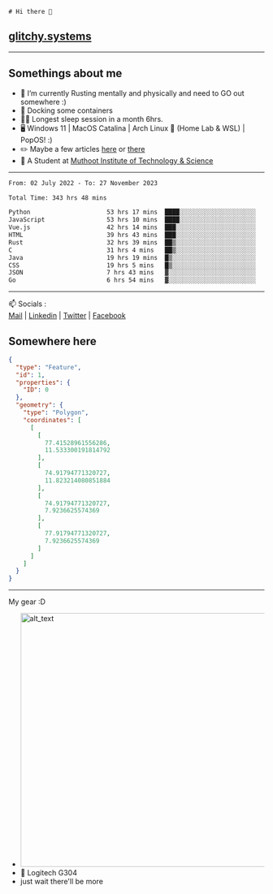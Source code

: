 ```
# Hi there 👋
```
## [glitchy.systems](https://glitchy.systems)
---

## Somethings about me



- 🌱 I’m currently Rusting mentally and physically and need to GO out somewhere :)
- 🐋 Docking some containers
- 😶‍🌫️ Longest sleep session in a month 6hrs.
- 🖥️ Windows 11 | MacOS Catalina | Arch Linux 🦩 (Home Lab & WSL) | PopOS! :)
- ✏️ Maybe a few articles [here](https://medium.com/@advaithnarayanan8) or [there](https://medium.com/@advaithnarayanan8)
- 📑 A Student at [Muthoot Institute of Technology & Science](https://mgmits.ac.in/)



---

<!--START_SECTION:waka-->

```txt
From: 02 July 2022 - To: 27 November 2023

Total Time: 343 hrs 48 mins

Python                     53 hrs 17 mins  ████░░░░░░░░░░░░░░░░░░░░░   15.50 %
JavaScript                 53 hrs 10 mins  ████░░░░░░░░░░░░░░░░░░░░░   15.47 %
Vue.js                     42 hrs 14 mins  ███░░░░░░░░░░░░░░░░░░░░░░   12.29 %
HTML                       39 hrs 43 mins  ███░░░░░░░░░░░░░░░░░░░░░░   11.55 %
Rust                       32 hrs 39 mins  ██▒░░░░░░░░░░░░░░░░░░░░░░   09.50 %
C                          31 hrs 4 mins   ██▒░░░░░░░░░░░░░░░░░░░░░░   09.04 %
Java                       19 hrs 19 mins  █▒░░░░░░░░░░░░░░░░░░░░░░░   05.62 %
CSS                        19 hrs 5 mins   █▒░░░░░░░░░░░░░░░░░░░░░░░   05.55 %
JSON                       7 hrs 43 mins   ▓░░░░░░░░░░░░░░░░░░░░░░░░   02.25 %
Go                         6 hrs 54 mins   ▓░░░░░░░░░░░░░░░░░░░░░░░░   02.01 %
```

<!--END_SECTION:waka-->

---

📫 Socials :<br>
[Mail](mailto:advaithnarayanan8@gmail.com) | [Linkedin](https://www.linkedin.com/in/advaith-narayanan-a72152214/) | [Twitter](https://twitter.com/advaithnarayan) | [Facebook](https://screenmessage.com/qinq)

## Somewhere here

```geojson
{
  "type": "Feature",
  "id": 1,
  "properties": {
    "ID": 0
  },
  "geometry": {
    "type": "Polygon",
    "coordinates": [
      [
        [
          77.41528961556286,
          11.533300191814792
        ],
        [
          74.91794771320727,
          11.823214080851884
        ],
        [
          74.91794771320727,
          7.9236625574369
        ],
        [
          77.91794771320727,
          7.9236625574369
        ]
      ]
    ]
  }
}
```


--- 
My gear :D

- [<img alt="alt_text" width="500px" src="https://valid.x86.fr/cache/banner/xv24bv-6.png" />](https://valid.x86.fr/xv24bv)
- 🐁 Logitech G304
- just wait there'll be more

